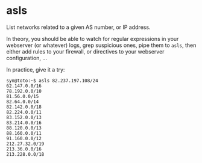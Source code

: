 # asls

List networks related to a given AS number, or IP address.

In theory, you should be able to watch for regular expressions in your webserver
(or whatever) logs, grep suspicious ones, pipe them to `asls`, then either add
rules to your firewall, or directives to your webserver configuration, ...

In practice, give it a try:
```
syn@toto:~$ asls 82.237.197.108/24
62.147.0.0/16
78.192.0.0/10
81.56.0.0/15
82.64.0.0/14
82.142.0.0/18
82.224.0.0/11
83.152.0.0/13
83.214.0.0/16
88.120.0.0/13
88.160.0.0/11
91.160.0.0/12
212.27.32.0/19
213.36.0.0/16
213.228.0.0/18
```
